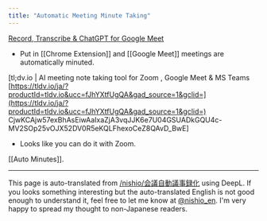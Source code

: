 ```yaml
---
title: "Automatic Meeting Minute Taking"
---
```


[Record, Transcribe & ChatGPT for Google Meet](https://chromewebstore.google.com/detail/record-transcribe-chatgpt/lknmjhcajhfbbglglccadlfdjbaiifig?pli=1)
- Put in [[Chrome Extension]] and [[Google Meet]] meetings are automatically minuted.

[tl;dv.io | AI meeting note taking tool for Zoom , Google Meet & MS Teams [https://tldv.io/ja/?productId=tldv.io&ucc=fJhYXtfUgQA&gad_source=1&gclid=](https://tldv.io/ja/?productId=tldv.io&ucc=fJhYXtfUgQA&gad_source=1&gclid=) CjwKCAjw57exBhAsEiwAaIxaZjA3vqJJK6e7U04GSUADkGQU4c-MV2SOp25vOJX52DV0R5eKQLFhexoCeZ8QAvD_BwE]
- Looks like you can do it with Zoom.



[[Auto Minutes]].

---
This page is auto-translated from [/nishio/会議自動議事録化](https://scrapbox.io/nishio/会議自動議事録化) using DeepL. If you looks something interesting but the auto-translated English is not good enough to understand it, feel free to let me know at [@nishio_en](https://twitter.com/nishio_en). I'm very happy to spread my thought to non-Japanese readers.
